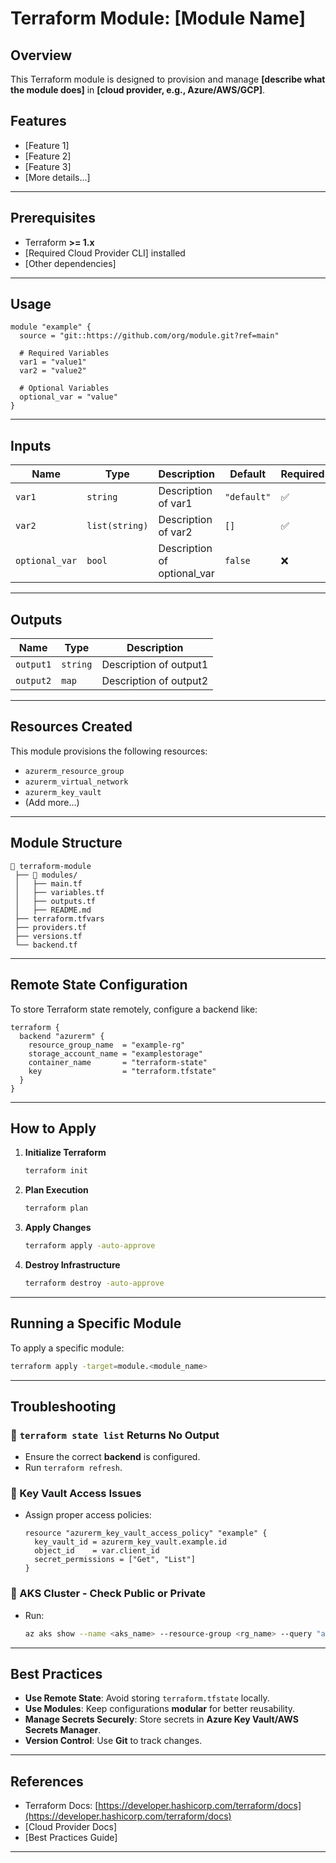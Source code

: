# Terraform Module: [Module Name]

## Overview
This Terraform module is designed to provision and manage **[describe what the module does]** in **[cloud provider, e.g., Azure/AWS/GCP]**.

## Features
- [Feature 1]
- [Feature 2]
- [Feature 3]
- [More details...]

---

## Prerequisites
- Terraform **>= 1.x**
- [Required Cloud Provider CLI] installed
- [Other dependencies]

---

## Usage
```hcl
module "example" {
  source = "git::https://github.com/org/module.git?ref=main"

  # Required Variables
  var1 = "value1"
  var2 = "value2"

  # Optional Variables
  optional_var = "value"
}
```

---

## Inputs
| Name | Type | Description | Default | Required |
|------|------|-------------|---------|----------|
| `var1` | `string` | Description of var1 | `"default"` | ✅ |
| `var2` | `list(string)` | Description of var2 | `[]` | ✅ |
| `optional_var` | `bool` | Description of optional_var | `false` | ❌ |

---

## Outputs
| Name | Type | Description |
|------|------|-------------|
| `output1` | `string` | Description of output1 |
| `output2` | `map` | Description of output2 |

---

## Resources Created
This module provisions the following resources:
- `azurerm_resource_group`
- `azurerm_virtual_network`
- `azurerm_key_vault`
- (Add more...)

---

## Module Structure
```
📂 terraform-module
 ├── 📂 modules/
 │   ├── main.tf
 │   ├── variables.tf
 │   ├── outputs.tf
 │   ├── README.md
 ├── terraform.tfvars
 ├── providers.tf
 ├── versions.tf
 └── backend.tf
```

---

## Remote State Configuration
To store Terraform state remotely, configure a backend like:
```hcl
terraform {
  backend "azurerm" {
    resource_group_name  = "example-rg"
    storage_account_name = "examplestorage"
    container_name       = "terraform-state"
    key                  = "terraform.tfstate"
  }
}
```

---

## How to Apply
1. **Initialize Terraform**
   ```sh
   terraform init
   ```
2. **Plan Execution**
   ```sh
   terraform plan
   ```
3. **Apply Changes**
   ```sh
   terraform apply -auto-approve
   ```
4. **Destroy Infrastructure**
   ```sh
   terraform destroy -auto-approve
   ```

---

## Running a Specific Module
To apply a specific module:
```sh
terraform apply -target=module.<module_name>
```

---

## Troubleshooting
### 🔹 `terraform state list` Returns No Output
- Ensure the correct **backend** is configured.
- Run `terraform refresh`.

### 🔹 Key Vault Access Issues
- Assign proper access policies:
  ```hcl
  resource "azurerm_key_vault_access_policy" "example" {
    key_vault_id = azurerm_key_vault.example.id
    object_id    = var.client_id
    secret_permissions = ["Get", "List"]
  }
  ```

### 🔹 AKS Cluster - Check Public or Private
- Run:
  ```sh
  az aks show --name <aks_name> --resource-group <rg_name> --query "apiServerAccessProfile.enablePrivateCluster"
  ```

---

## Best Practices
- **Use Remote State**: Avoid storing `terraform.tfstate` locally.
- **Use Modules**: Keep configurations **modular** for better reusability.
- **Manage Secrets Securely**: Store secrets in **Azure Key Vault/AWS Secrets Manager**.
- **Version Control**: Use **Git** to track changes.

---

## References
- Terraform Docs: [https://developer.hashicorp.com/terraform/docs](https://developer.hashicorp.com/terraform/docs)
- [Cloud Provider Docs]
- [Best Practices Guide]

---

